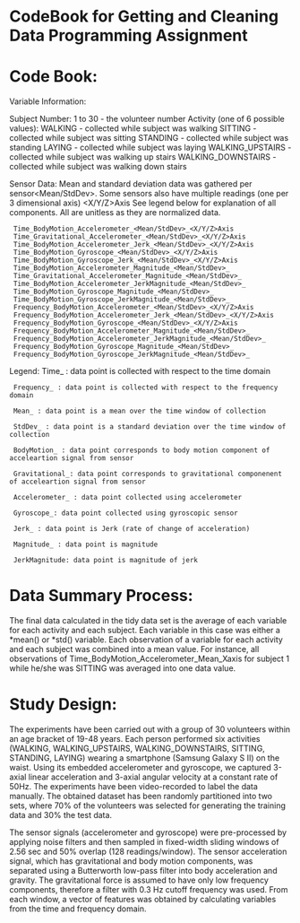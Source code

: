 CodeBook for Getting and Cleaning Data Programming Assignment
========================================================

Code Book:
==========
Variable Information:

Subject Number:
     1 to 30 - the volunteer number
Activity (one of 6 possible values): 
     WALKING - collected while subject was walking
     SITTING - collected while subject was sitting
     STANDING - collected while subject was standing
     LAYING - collected while subject was laying
     WALKING_UPSTAIRS - collected while subject was walking up stairs
     WALKING_DOWNSTAIRS - collected while subject was walking down stairs

Sensor Data:
Mean and standard deviation data was gathered per sensor<Mean/StdDev>.  Some sensors also have multiple readings (one per 3 dimensional axis) <X/Y/Z>Axis
See legend below for explanation of all components.  All are unitless as they are normalized data.

     Time_BodyMotion_Accelerometer_<Mean/StdDev>_<X/Y/Z>Axis
     Time_Gravitational_Accelerometer_<Mean/StdDev>_<X/Y/Z>Axis
     Time_BodyMotion_Accelerometer_Jerk_<Mean/StdDev>_<X/Y/Z>Axis
     Time_BodyMotion_Gyroscope_<Mean/StdDev>_<X/Y/Z>Axis
     Time_BodyMotion_Gyroscope_Jerk_<Mean/StdDev>_<X/Y/Z>Axis
     Time_BodyMotion_Accelerometer_Magnitude_<Mean/StdDev>_
     Time_Gravitational_Accelerometer_Magnitude_<Mean/StdDev>_
     Time_BodyMotion_Accelerometer_JerkMagnitude_<Mean/StdDev>_
     Time_BodyMotion_Gyroscope_Magnitude_<Mean/StdDev>_
     Time_BodyMotion_Gyroscope_JerkMagnitude_<Mean/StdDev>_
     Frequency_BodyMotion_Accelerometer_<Mean/StdDev>_<X/Y/Z>Axis
     Frequency_BodyMotion_Accelerometer_Jerk_<Mean/StdDev>_<X/Y/Z>Axis
     Frequency_BodyMotion_Gyroscope_<Mean/StdDev>_<X/Y/Z>Axis
     Frequency_BodyMotion_Accelerometer_Magnitude_<Mean/StdDev>_
     Frequency_BodyMotion_Accelerometer_JerkMagnitude_<Mean/StdDev>_
     Frequency_BodyMotion_Gyroscope_Magnitude_<Mean/StdDev>_
     Frequency_BodyMotion_Gyroscope_JerkMagnitude_<Mean/StdDev>_

Legend:
     Time_ : data point is collected with respect to the time domain
     
     Frequency_ : data point is collected with respect to the frequency domain
     
     Mean_ : data point is a mean over the time window of collection
     
     StdDev_ : data point is a standard deviation over the time window of collection
     
     BodyMotion_ : data point corresponds to body motion component of acceleartion signal from sensor
     
     Gravitational_: data point corresponds to gravitational componenent of acceleartion signal from sensor
     
     Accelerometer_ : data point collected using accelerometer
     
     Gyroscope_: data point collected using gyroscopic sensor
     
     Jerk_ : data point is Jerk (rate of change of acceleration)
     
     Magnitude_ : data point is magnitude
     
     JerkMagnitude: data point is magnitude of jerk 

Data Summary Process:
=====================
The final data calculated in the tidy data set is the average of each variable for each activity and each subject.  Each variable in this case was either a *mean() or *std() variable.  Each observation of a variable for each activity and each subject was combined into a mean value.  For instance, all observations of Time_BodyMotion_Accelerometer_Mean_Xaxis for subject 1 while he/she was SITTING was averaged into one data value. 

Study Design:
============
The experiments have been carried out with a group of 30 volunteers within an age bracket of 19-48 years. Each person performed six activities (WALKING, WALKING_UPSTAIRS, WALKING_DOWNSTAIRS, SITTING, STANDING, LAYING) wearing a smartphone (Samsung Galaxy S II) on the waist. Using its embedded accelerometer and gyroscope, we captured 3-axial linear acceleration and 3-axial angular velocity at a constant rate of 50Hz. The experiments have been video-recorded to label the data manually. The obtained dataset has been randomly partitioned into two sets, where 70% of the volunteers was selected for generating the training data and 30% the test data. 

The sensor signals (accelerometer and gyroscope) were pre-processed by applying noise filters and then sampled in fixed-width sliding windows of 2.56 sec and 50% overlap (128 readings/window). The sensor acceleration signal, which has gravitational and body motion components, was separated using a Butterworth low-pass filter into body acceleration and gravity. The gravitational force is assumed to have only low frequency components, therefore a filter with 0.3 Hz cutoff frequency was used. From each window, a vector of features was obtained by calculating variables from the time and frequency domain. 

